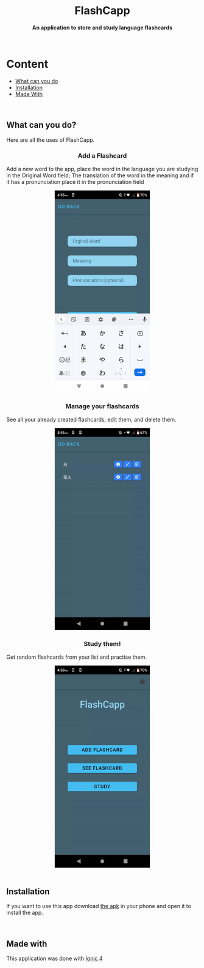  <h1 align="center">FlashCapp</h3>
 <p align="center"><b>An application to store and study language flashcards</b></p>
 <br>
<h1>Content</h1>
<ul>
 <li><a href="#users">What can you do<a/></li>
 <li><a href="#insta">Installation<a/></li>
 <li><a href="#made">Made With<a/></li>
</ul>
<br>
 <h2 id="uses"><b>What can you do?</b></h2>
 <p>Here are all the uses of FlashCapp.
 <h3 align="center">Add a Flashcard</h3>
 <p>Add a new word to the app, place the word in the language you are studying in the Original Word field; The translation of the word in the meaning and if it has a pronunciation place it in the pronunciation field</p>
 <!-- Add image or gif-->
 <div align="center">
  <img width="250px" src="addgif.gif" alt="add flashcard gif">
 </div>
 <h3 align="center">Manage your flashcards</h3>
 <p>See all your already created flashcards, edit them, and delete them.</p>
 <!-- Add image or gif-->
<div align="center">
  <img width="250px" src="seegif.gif" alt="see flashcard gif">
 </div>
 <h3 align="center">Study them!</h3>
 <p>Get random flashcards from your list and practise them.</p>
 <!-- Add image or gif-->
 <div align="center">
  <img width="250px" src="studygif.gif" alt="study flashcard gif">
 </div>
 <br>
 <h2 id="insta">Installation</h2>
 <p>If you want to use this app download <a href="https://drive.google.com/file/d/15MOw9_PzZG449EOjEy4NzaN5GAsxMAY1/view?usp=sharing">the apk</a> in your phone and open it to install the app.</p>
 <br>
 <h2 id="made">Made with</h2>
 <p>This application was done with <a href="https://ionicframework.com/">Ionic 4</a>
 
<!-- MARKDOWN LINKS & IMAGES -->
[add]: https://github.com/IvanTorres21/FlashCappIonic/addgif.gif
[study]: https://github.com/IvanTorres21/FlashCappIonic/studygif.gif
